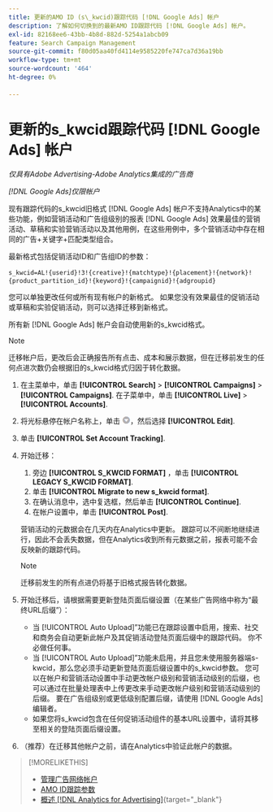 ```yaml
---
title: 更新的AMO ID (s\_kwcid)跟踪代码 [!DNL Google Ads] 帐户
description: 了解如何切换到的最新AMO ID跟踪代码 [!DNL Google Ads] 帐户。
exl-id: 82168ee6-43bb-4b8d-882d-5254a1abcb09
feature: Search Campaign Management
source-git-commit: f80d05aa40fd4114e9585220fe747ca7d36a19bb
workflow-type: tm+mt
source-wordcount: '464'
ht-degree: 0%

---
```


# 更新的s_kwcid跟踪代码 [!DNL Google Ads] 帐户

*仅具有Adobe Advertising-Adobe Analytics集成的广告商*

*[!DNL Google Ads]仅限帐户*

现有跟踪代码的s\_kwcid旧格式 [!DNL Google Ads] 帐户不支持Analytics中的某些功能，例如营销活动和广告组级别的报表 [!DNL Google Ads] 效果最佳的营销活动、草稿和实验营销活动以及其他用例，在这些用例中，多个营销活动中存在相同的广告+关键字+匹配类型组合。

最新格式包括促销活动ID和广告组ID的参数：

```
s_kwcid=AL!{userid}!3!{creative}!{matchtype}!{placement}!{network}!{product_partition_id}!{keyword}!{campaignid}!{adgroupid}
```

您可以单独更改任何或所有现有帐户的新格式。 如果您没有效果最佳的促销活动或草稿和实验促销活动，则可以选择迁移到新格式。

所有新 [!DNL Google Ads] 帐户会自动使用新的s\_kwcid格式。

>[!NOTE]
>
>迁移帐户后，更改后会正确报告所有点击、成本和展示数据，但在迁移前发生的任何点进次数仍会根据旧的s\_kwcid格式归因于转化数据。

1. 在主菜单中，单击 **[!UICONTROL Search]** \> **[!UICONTROL Campaigns]** \> **[!UICONTROL Campaigns]**. 在子菜单中，单击 **[!UICONTROL Live]** \> **[!UICONTROL Accounts]**.
1. 将光标悬停在帐户名称上，单击 ![箭头下拉图标](/help/search-social-commerce/assets/arrow-dropdown-menu.png)，然后选择 **[!UICONTROL Edit]**.
1. 单击 **[!UICONTROL Set Account Tracking]**.
1. 开始迁移：

   1. 旁边 **[!UICONTROL S_KWCID FORMAT]** ，单击 **[!UICONTROL LEGACY S_KWCID FORMAT]**.
   1. 单击 **[!UICONTROL Migrate to new s_kwcid format]**.
   1. 在确认消息中，选中复选框，然后单击 **[!UICONTROL Continue]**.
   1. 在帐户设置中，单击 **[!UICONTROL Post]**.

   营销活动的元数据会在几天内在Analytics中更新。 跟踪可以不间断地继续进行，因此不会丢失数据，但在Analytics收到所有元数据之前，报表可能不会反映新的跟踪代码。

   >[!NOTE]
   >
   >迁移前发生的所有点进仍将基于旧格式报告转化数据。

1. 开始迁移后，请根据需要更新登陆页面后缀设置（在某些广告网络中称为“最终URL后缀”）：

   * 当 [!UICONTROL Auto Upload]”功能已在跟踪设置中启用，搜索、社交和商务会自动更新此帐户及其促销活动登陆页面后缀中的跟踪代码。 你不必做任何事。
   * 当 [!UICONTROL Auto Upload]”功能未启用，并且您未使用服务器端s-kwcid，那么您必须手动更新登陆页面后缀设置中的s\_kwcid参数。 您可以在帐户和营销活动设置中手动更改帐户级别和营销活动级别的后缀，也可以通过在批量处理表中上传更改来手动更改帐户级别和营销活动级别的后缀。 要在广告组级别或更低级别配置后缀，请使用 [!DNL Google Ads] 编辑者。
   * 如果您将s\_kwcid包含在任何促销活动组件的基本URL设置中，请将其移至相关的登陆页面后缀设置。

1. （推荐）在迁移其他帐户之前，请在Analytics中验证此帐户的数据。

>[!MORELIKETHIS]
>
>* [管理广告网络帐户](ad-network-account-manage.md)
>* [AMO ID跟踪参数](/help/search-social-commerce/tracking/skwcid-tracking-parameter.md)
>* [概述 [!DNL Analytics for Advertising]](https://experienceleague.adobe.com/docs/advertising/integrations/home.html){target="_blank"}
